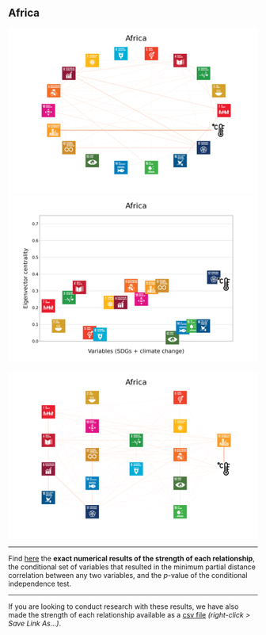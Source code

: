 ## Africa

<img src="Africa_circular_network_logos.png">
<img src="Africa_eigenvector_centrality.png">
<br>
<br>
<img src="Africa_multipartite_network_logos_cluster.png">

---

Find <a href="TLPH_website_tables_6-6.pdf" target="_blank">here</a> the **exact numerical results of the strength of each relationship**, the conditional set of variables that resulted in the minimum partial distance correlation between any two variables, and the _p_-value of the conditional independence test.

---

If you are looking to conduct research with these results, we have also made the strength of each relationship available as a <a href="https://raw.githubusercontent.com/felix-laumann/SDG-networks/gh-pages/Results/csv/conditions_Africa.csv" target="_blank" download>csv file</a> _(right-click > Save Link As...)_. 
